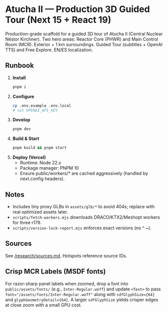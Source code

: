 # Atucha II — Production 3D Guided Tour (Next 15 + React 19)

Production-grade scaffold for a guided 3D tour of Atucha II (Central Nuclear Néstor Kirchner). Two hero areas: Reactor Core (PHWR) and Main Control Room (MCR). Exterior + 1 km surroundings. Guided Tour (subtitles + OpenAI TTS) and Free Explore. EN/ES localization.

## Runbook
1. **Install**
   ```bash
   pnpm i
   ```
2. **Configure**
   ```bash
   cp .env.example .env.local
   # set OPENAI_API_KEY
   ```
3. **Develop**
   ```bash
   pnpm dev
   ```
4. **Build & Start**
   ```bash
   pnpm build && pnpm start
   ```
5. **Deploy (Vercel)**
   - Runtime: Node 22.x
   - Package manager: PNPM 10
   - Ensure public/workers/* are cached aggressively (handled by next.config headers).

## Notes
- Includes tiny proxy GLBs in `assets/glb/*` to avoid 404s; replace with real optimized assets later.
- `scripts/fetch-workers.mjs` downloads DRACO/KTX2/Meshopt workers for three r179.
- `scripts/version-lock-report.mjs` enforces exact versions (no ^ ~).

## Sources
See [/research/sources.md](./research/sources.md). Hotspots reference source IDs.


## Crisp MCR Labels (MSDF fonts)
For razor-sharp panel labels when zoomed, drop a font into `public/assets/fonts/` (e.g., `Inter-Regular.woff`) and update `<Text>` to pass `font="/assets/fonts/Inter-Regular.woff"` along with `sdfGlyphSize={64}` and `glyphGeometryDetail={64}`. A larger `sdfGlyphSize` yields crisper edges at close zoom with a small GPU cost.
